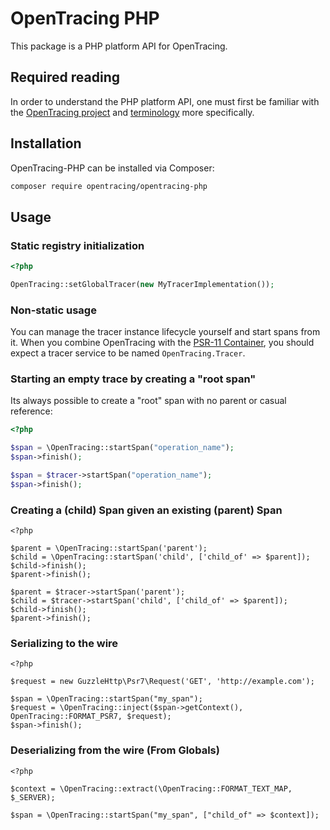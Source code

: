 # OpenTracing PHP

This package is a PHP platform API for OpenTracing.

## Required reading

In order to understand the PHP platform API, one must first be familiar with the
[OpenTracing project](http://opentracing.io) and
[terminology](http://opentracing.io/documentation/pages/spec.html) more specifically.

## Installation

OpenTracing-PHP can be installed via Composer:

```sh
composer require opentracing/opentracing-php
```

## Usage

### Static registry initialization

```php
<?php

OpenTracing::setGlobalTracer(new MyTracerImplementation());
```

### Non-static usage

You can manage the tracer instance lifecycle yourself and start spans from it.
When you combine OpenTracing with the [PSR-11 Container](https://github.com/php-fig/fig-standards/blob/master/accepted/PSR-11-container.md),
you should expect a tracer service to be named `OpenTracing.Tracer`.

### Starting an empty trace by creating a "root span"

Its always possible to create a "root" span with no parent or casual reference:

```php
<?php

$span = \OpenTracing::startSpan("operation_name");
$span->finish();

$span = $tracer->startSpan("operation_name");
$span->finish();
```

### Creating a (child) Span given an existing (parent) Span

```
<?php

$parent = \OpenTracing::startSpan('parent');
$child = \OpenTracing::startSpan('child', ['child_of' => $parent]);
$child->finish();
$parent->finish();

$parent = $tracer->startSpan('parent');
$child = $tracer->startSpan('child', ['child_of' => $parent]);
$child->finish();
$parent->finish();
```

### Serializing to the wire

```
<?php

$request = new GuzzleHttp\Psr7\Request('GET', 'http://example.com');

$span = \OpenTracing::startSpan("my_span");
$request = \OpenTracing::inject($span->getContext(), OpenTracing::FORMAT_PSR7, $request);
$span->finish();
```

### Deserializing from the wire (From Globals)

```
<?php

$context = \OpenTracing::extract(\OpenTracing::FORMAT_TEXT_MAP, $_SERVER);

$span = \OpenTracing::startSpan("my_span", ["child_of" => $context]);
```
